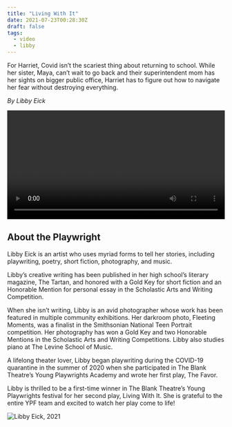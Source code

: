 ```yaml
---
title: "Living With It"
date: 2021-07-23T00:28:30Z
draft: false
tags:
  - video
  - libby
---
```


For Harriet, Covid isn’t the scariest thing about returning to school. While her sister, Maya, can’t wait to go back and their superintendent mom has her sights on bigger public office, Harriet has to figure out how to navigate her fear  without destroying everything.

*By Libby Eick*

<!--more-->

<video id="my-player" class="video-js vjs-16-9" controls preload="auto" width="100%">
</video>

<script>
const player = videojs('my-player', {
  plugins: {
    mux: {
      debug: false,
      data: {
        video_title: 'Living With It'
      }
    }
  }
});

player.src({
  src: "IKVFwbz9p6tFytppdveQfL93RnKgjC7rZdia6XgClMc?token=eyJhbGciOiJSUzI1NiIsInR5cCI6IkpXVCJ9.eyJhdWQiOiJ2IiwiZXhwIjoxNjI4ODY1OTM0LCJraWQiOiJUUWEzSzl4cjViUXB2elBxVkxIaHE2WXFlVHNZcjAyTWh1MDBWb1ViSWwyYU0iLCJzdWIiOiJJS1ZGd2J6OXA2dEZ5dHBwZHZlUWZMOTNSbktnakM3clpkaWE2WGdDbE1jIn0.FV4WR4EiwZtlfXqwoGqevwKjlTmLaCwxYzwM9ROKXBfhflAbExKALiynYN1WLp9P3s64F9Go6mdIh_Efh7RTrIaGMf5VfXoEeUgTGV7Q_2GhP9GkK9RvzYFGdk4zzOeh7AGZadWmJgn4e1blbng1ARUrbm0xAJZRHPB9SUXkwHDjvhgeB2YNLCyRwIaOWD_QeIqay1eBjdJsy3bvb64dphnJRn19LEk1bcoD15jwjkNoECpTqbuj1ZTXOr9oPJbQglaSliU6-nA4Lytfs7Yq7fWSOug4leEnL512Unf09--qbMwhyoNMR80fsbIrruQ6Ho7Q6CizDlroMRYNt79dHg",
  type: "video/mux",
});

player.timelineHoverPreviews({
  enabled: true, 
  src: "https://image.mux.com/IKVFwbz9p6tFytppdveQfL93RnKgjC7rZdia6XgClMc/storyboard.vtt?TOKEN=eyJhbGciOiJSUzI1NiIsInR5cCI6IkpXVCJ9.eyJhdWQiOiJzIiwiZXhwIjoxNjI4ODY1OTM0LCJraWQiOiJUUWEzSzl4cjViUXB2elBxVkxIaHE2WXFlVHNZcjAyTWh1MDBWb1ViSWwyYU0iLCJzdWIiOiJJS1ZGd2J6OXA2dEZ5dHBwZHZlUWZMOTNSbktnakM3clpkaWE2WGdDbE1jIn0.H5h9wMGapSIhdLKZaB78q6HR73I0ryp6I5COHFo0wAE6Z3OSnNUFiPFKDbjXi7hy6Fk84FkrCKdMgW2RMRqV9fS07hX3bSdLLVTpC1r3XiMlHqOJpcS1qGahwj4wmjjDjJ_JWNFfQfDmWiI2G9zYjyU47u1eZlBU82Tv9xQbyD9r0lEDcB0mSIG9KjFm2QAccAfFHIdAuYDOnO2-kRDyCIPEfzXzu-Lls8A6e5jIwpQU18M8FW1ngkmFzuKkVz3fc1qSpMKFt6PF8YKmyfiqt58FheNW7fPmU_NJB55rmMsv4a71tAa4BpeTPiHZA2IWndtkMj4LG3Li4x-JV6pmLA"
});

</script>

## About the Playwright
Libby Eick is an artist who uses myriad forms to tell her stories, including playwriting, poetry, short fiction, photography, and music.

Libby’s creative writing has been published in her high school’s literary magazine, The Tartan, and honored with a Gold Key for short fiction and an Honorable Mention for personal essay in the Scholastic Arts and Writing Competition.

When she isn’t writing, Libby is an avid photographer whose work has been featured in multiple community exhibitions. Her darkroom photo, Fleeting Moments, was a finalist in the Smithsonian National Teen Portrait competition. Her photography has won a Gold Key and two Honorable Mentions in the Scholastic Arts and Writing Competitions. Libby also studies piano at The Levine School of Music.

A lifelong theater lover, Libby began playwriting during the COVID-19 quarantine in the summer of 2020 when she participated in The Blank Theatre’s Young Playwrights Academy and wrote her first play, The Favor.

Libby is thrilled to be a first-time winner in The Blank Theatre’s Young Playwrights festival for her second play, Living With It. She is grateful to the entire YPF team and excited to watch her play come to life!


![Libby Eick, 2021](/20210424-libby-play-headshot-0086.jpg "Libby Eick, 2021")